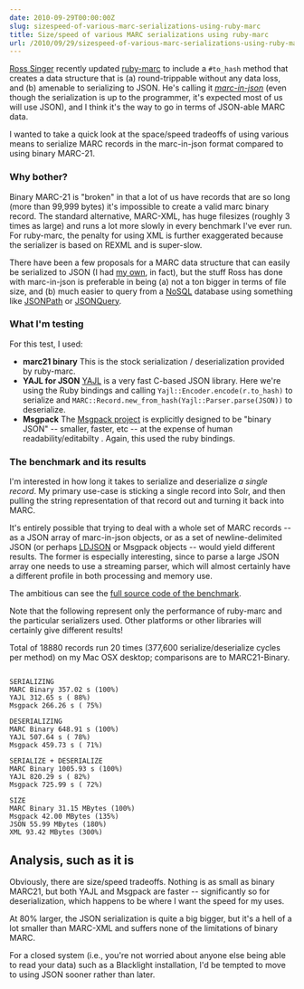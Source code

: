 ```yaml
---
date: 2010-09-29T00:00:00Z
slug: sizespeed-of-various-marc-serializations-using-ruby-marc
title: Size/speed of various MARC serializations using ruby-marc
url: /2010/09/29/sizespeed-of-various-marc-serializations-using-ruby-marc/
---
```


[Ross Singer](http://dilettantes.code4lib.org/) recently updated [ruby-marc](http://marc.rubyforge.org/) to include a `#to_hash` method that creates a data structure that is (a) round-trippable without any data loss, and (b) amenable to serializing to JSON. He's calling it *[marc-in-json](http://dilettantes.code4lib.org/blog/2010/09/a-proposal-to-serialize-marc-in-json/)* (even though the serialization is up to the programmer, it's expected most of us will use JSON), and I think it's the way to go in terms of JSON-able MARC data.

I wanted to take a quick look at the space/speed tradeoffs of using various means to serialize MARC records in the marc-in-json format compared to using binary MARC-21.

### Why bother?

Binary MARC-21 is "broken" in that a lot of us have records that are so long (more than 99,999 bytes) it's impossible to create a valid marc binary record. The standard alternative, MARC-XML, has huge filesizes (roughly 3 times as large) and runs a lot more slowly in every benchmark I've ever run. For ruby-marc, the penalty for using XML is further exaggerated because the serializer is based on REXML and is super-slow.

There have been a few proposals for a MARC data structure that can easily be serialized to JSON (I had [my own](http://robotlibrarian.billdueber.com/new-interest-in-marc-hash-JSON/), in fact), but the stuff Ross has done with marc-in-json is preferable in being (a) not a ton bigger in terms of file size, and (b) much easier to query from a [NoSQL](http://nosql-database.org/) database using something like [JSONPath](http://goessner.net/articles/JsonPath/) or [JSONQuery](http://www.sitepen.com/blog/2008/07/16/JSONquery-data-querying-beyond-JSONpath/).

### What I'm testing

For this test, I used:

* **marc21 binary** This is the stock serialization / deserialization provided by ruby-marc.
* **YAJL for JSON** [YAJL](http://lloyd.github.com/yajl/) is a very fast C-based JSON library. Here we're using the Ruby bindings and calling `Yajl::Encoder.encode(r.to_hash)` to serialize and `MARC::Record.new_from_hash(Yajl::Parser.parse(JSON))` to deserialize.
* **Msgpack** The [Msgpack project](http://msgpack.org/) is explicitly designed to be "binary JSON" -- smaller, faster, etc -- at the expense of human readability/editabilty . Again, this used the ruby bindings.

### The benchmark and its results

I'm interested in how long it takes to serialize and deserialize *a single record*. My primary use-case is sticking a single record into Solr, and then pulling the string representation of that record out and turning it back into MARC.

It's entirely possible that trying to deal with a whole set of MARC records -- as a JSON array of marc-in-json objects, or as a set of newline-delimited JSON (or perhaps [LDJSON](https://en.wikipedia.org/wiki/Line_Delimited_JSON) or Msgpack objects -- would yield different results. The former is especially interesting, since to parse a large JSON array one needs to use a streaming parser, which will almost certainly have a different profile in both processing and memory use.

The ambitious can see the [full source code of the benchmark](https://gist.github.com/billdueber/601397).

Note that the following represent only the performance of ruby-marc and the particular serializers used. Other platforms or other libraries will certainly give different results!

Total of 18880 records run 20 times (377,600 serialize/deserialize cycles per method) on my Mac OSX desktop; comparisons are to MARC21-Binary.




~~~

SERIALIZING
MARC Binary 357.02 s (100%)
YAJL 312.65 s ( 88%)
Msgpack 266.26 s ( 75%)

DESERIALIZING
MARC Binary 648.91 s (100%)
YAJL 507.64 s ( 78%)
Msgpack 459.73 s ( 71%)

SERIALIZE + DESERIALIZE
MARC Binary 1005.93 s (100%)
YAJL 820.29 s ( 82%)
Msgpack 725.99 s ( 72%)

SIZE
MARC Binary 31.15 MBytes (100%)
Msgpack 42.00 MBytes (135%)
JSON 55.99 MBytes (180%)
XML 93.42 MBytes (300%)

~~~~

## Analysis, such as it is

Obviously, there are size/speed tradeoffs. Nothing is as small as binary MARC21, but both YAJL and Msgpack are faster -- significantly so for deserialization, which happens to be where I want the speed for my uses.

At 80% larger, the JSON serialization is quite a big bigger, but it's a hell of a lot smaller than MARC-XML and suffers none of the limitations of binary MARC.

For a closed system (i.e., you're not worried about anyone else being able to read your data) such as a Blacklight installation, I'd be tempted to move to using JSON sooner rather than later.

